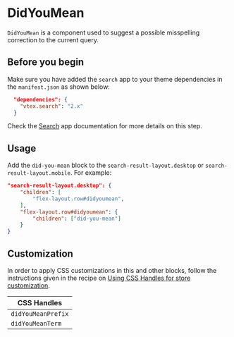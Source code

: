 # DidYouMean

`DidYouMean` is a component used to suggest a possible misspelling correction to the current query.

## Before you begin

Make sure you have added the `search` app to your theme dependencies in the `manifest.json` as shown below:

```json
  "dependencies": {
    "vtex.search": "2.x"
  }
```

Check the [Search](https://developers.vtex.com/docs/apps/vtex.search) app documentation for more details on this step.

## Usage

Add the `did-you-mean` block to the `search-result-layout.desktop` or `search-result-layout.mobile`. For example:

```json
"search-result-layout.desktop": {
    "children": [
        "flex-layout.row#didyoumean",
    ],
    "flex-layout.row#didyoumean": {
        "children": ["did-you-mean"]
    }
}
```

## Customization

In order to apply CSS customizations in this and other blocks, follow the instructions given in the recipe on [Using CSS Handles for store customization](https://vtex.io/docs/recipes/style/using-css-handles-for-store-customization).

| CSS Handles        |
| ------------------ |
| `didYouMeanPrefix` |
| `didYouMeanTerm`   |

